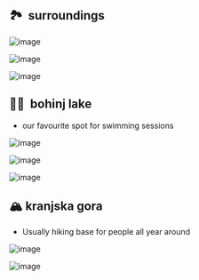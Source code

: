 🏞  surroundings
---

![image](pics/bled1.avif)

![image](pics/bled2.avif)

![image](pics/bled3.avif)


🏊‍♂️  bohinj lake
---

*   our favourite spot for swimming sessions

![image](pics/bohinj1.avif)

![image](pics/bohinj2.avif)

![image](pics/bohinj3.avif)

🏔 kranjska gora
---

*   Usually hiking base for people all year around

![image](pics/kranjska1.avif)

![image](pics/kranjska2.avif)